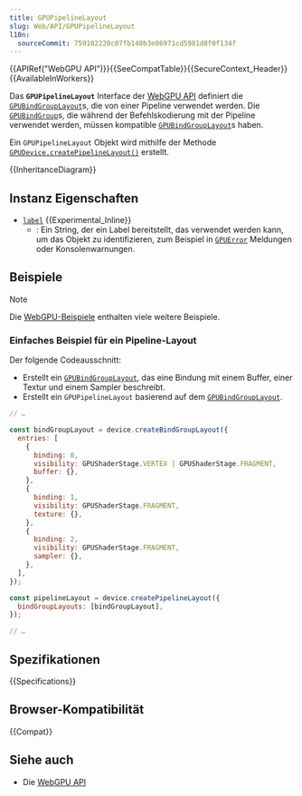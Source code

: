 ```yaml
---
title: GPUPipelineLayout
slug: Web/API/GPUPipelineLayout
l10n:
  sourceCommit: 759102220c07fb140b3e06971cd5981d8f0f134f
---
```


{{APIRef("WebGPU API")}}{{SeeCompatTable}}{{SecureContext_Header}}{{AvailableInWorkers}}

Das **`GPUPipelineLayout`** Interface der [WebGPU API](/de/docs/Web/API/WebGPU_API) definiert die [`GPUBindGroupLayout`](/de/docs/Web/API/GPUBindGroupLayout)s, die von einer Pipeline verwendet werden. Die [`GPUBindGroup`](/de/docs/Web/API/GPUBindGroup)s, die während der Befehlskodierung mit der Pipeline verwendet werden, müssen kompatible [`GPUBindGroupLayout`](/de/docs/Web/API/GPUBindGroupLayout)s haben.

Ein `GPUPipelineLayout` Objekt wird mithilfe der Methode [`GPUDevice.createPipelineLayout()`](/de/docs/Web/API/GPUDevice/createPipelineLayout) erstellt.

{{InheritanceDiagram}}

## Instanz Eigenschaften

- [`label`](/de/docs/Web/API/GPUPipelineLayout/label) {{Experimental_Inline}}
  - : Ein String, der ein Label bereitstellt, das verwendet werden kann, um das Objekt zu identifizieren, zum Beispiel in [`GPUError`](/de/docs/Web/API/GPUError) Meldungen oder Konsolenwarnungen.

## Beispiele

> [!NOTE]
> Die [WebGPU-Beispiele](https://webgpu.github.io/webgpu-samples/) enthalten viele weitere Beispiele.

### Einfaches Beispiel für ein Pipeline-Layout

Der folgende Codeausschnitt:

- Erstellt ein [`GPUBindGroupLayout`](/de/docs/Web/API/GPUBindGroupLayout), das eine Bindung mit einem Buffer, einer Textur und einem Sampler beschreibt.
- Erstellt ein `GPUPipelineLayout` basierend auf dem [`GPUBindGroupLayout`](/de/docs/Web/API/GPUBindGroupLayout).

```js
// …

const bindGroupLayout = device.createBindGroupLayout({
  entries: [
    {
      binding: 0,
      visibility: GPUShaderStage.VERTEX | GPUShaderStage.FRAGMENT,
      buffer: {},
    },
    {
      binding: 1,
      visibility: GPUShaderStage.FRAGMENT,
      texture: {},
    },
    {
      binding: 2,
      visibility: GPUShaderStage.FRAGMENT,
      sampler: {},
    },
  ],
});

const pipelineLayout = device.createPipelineLayout({
  bindGroupLayouts: [bindGroupLayout],
});

// …
```

## Spezifikationen

{{Specifications}}

## Browser-Kompatibilität

{{Compat}}

## Siehe auch

- Die [WebGPU API](/de/docs/Web/API/WebGPU_API)
